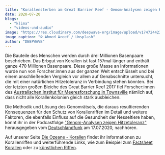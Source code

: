 ```yaml
---
title: "Korallensterben am Great Barrier Reef - Genom-Analysen zeigen Hitzetoleranz"
date: 2020-07-20
blogs: 
  - "klima"
  - "videos-und-audio"
image: "https://res.cloudinary.com/deepwave-org/image/upload/v1747244231/deepwave.org/white_corals_ahmed_areef-scaled.jpg"
image_caption: "© Ahmed Areef / Unsplash"
author: "DEEPWAVE"
---
```


Die Bauteile des Menschen werden durch drei Millionen Basenpaare beschrieben. Das Erbgut von Korallen ist fast 157mal länger und enthält ganze 470 Millionen Basenpaare. Diese große Masse an Informationen wurde nun von Forscher:innen aus der ganzen Welt entschlüsselt und bei einem anschließenden Vergleich vor allem auf Genabschnitte untersucht, die mit einer natürlichen Hitzetoleranz in Verbindung stehen könnten. Bei der letzten großen Bleiche des Great Barrier Reef 2017 fiel Forscher:innen des [Australischen Institut für Meeresforschung in Townsville](https://www.aims.gov.au/) nämlich auf, dass nicht alle Korallenkolonien gleich stark ausbleichen.

Die Methodik und Lösung des Genomrätsels, die daraus resultierenden Konsequenzen für den Schutz von Korallenriffen im Detail und weitere Faktoren, die ebenfalls Einfluss auf die Gesundheit der Nesseltiere haben, könnt ihr in der Podcastfolge ["Genom-Analysen zeigen Hitzetoleranz"](https://www.deutschlandfunk.de/korallensterben-am-great-barrier-reef-genom-analysen-zeigen.676.de.html?dram:article_id=480771) herausgegeben vom [Deutschlandfunk](https://www.deutschlandfunk.de/) am 17.07.2020, nachhören.

Auf unserer Seite [Die Ozeane - Korallen](https://www.deepwave.org/die-ozeane/korallen/) findet ihr Informationen zu Korallenriffen und weiterführende Links, wie zum Beispiel zum [Factsheet Korallen](https://res.cloudinary.com/deepwave-org/image/upload/v1747244234/deepwave.org/DWfacts_Korallen_2016.pdf) oder zu [künstlichen Riffen](https://www.deepwave.org/die-ozeane/kuestenschutz/#Kuenstliche_Riffe).
